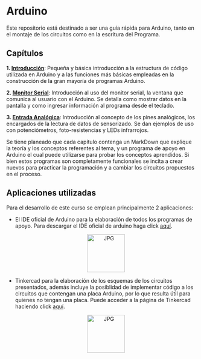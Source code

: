 # Arduino
Este repositorio está destinado a ser una guía rápida para Arduino, tanto en el montaje de los circuitos como en la escritura del Programa.
## Capítulos
**1. [Introducción](Capitulos/Introduccion/Introduccion.md)**: Pequeña y básica introducción a la estructura de código utilizada en Arduino y a las funciones más básicas empleadas en la construcción de la gran mayoría de programas Arduino.

**2. [Monitor Serial](Capitulos/MonitorSerial/MonitorSerial.md)**: Introducción al uso del monitor serial, la ventana que comunica al usuario con el Arduino. Se detalla como mostrar datos en la pantalla y como ingresar información al programa desde el teclado.

**3. [Entrada Analógica](Capitulos/EntradaAnalogica/EntradaAnalogica.md)**: Introducción al concepto de los pines analógicos, los encargados de la lectura de datos de sensorizado. Se dan ejemplos de uso con potenciómetros, foto-resistencias y LEDs infrarrojos.

Se tiene planeado que cada capítulo contenga un MarkDown que explique la teoría y los conceptos referentes al tema, y un programa de apoyo en Arduino el cual puede utilizarse para probar los conceptos aprendidos. Si bien estos programas son completamente funcionales se incita a crear nuevos para practicar la programación y a cambiar los circuitos propuestos en el proceso.

## Aplicaciones utilizadas
Para el desarrollo de este curso se emplean principalmente 2 aplicaciones:
* El IDE oficial de Arduino para la elaboración de todos los programas de apoyo. Para descargar el IDE oficial de arduino haga click [aquí](https://www.arduino.cc/en/software).
<div id="Arduino">
  <ul align="center">
    <img height="100" alt="JPG" src="https://upload.wikimedia.org/wikipedia/commons/thumb/8/87/Arduino_Logo.svg/720px-Arduino_Logo.svg.png">
    </ul>
</div>

* Tinkercad para la elaboración de los esquemas de los circuitos presentados, además incluye la posiblidad de implementar código a los circuitos que contengan una placa Arduino, por lo que resulta útil para quienes no tengan una placa. Puede acceder a la página de Tinkercad haciendo click [aquí](https://www.tinkercad.com/dashboard).
<div id="Arduino">
  <ul align="center">
    <img height="100" alt="JPG" src="https://upload.wikimedia.org/wikipedia/commons/thumb/4/4c/Logo-tinkercad-wordmark.svg/1280px-Logo-tinkercad-wordmark.svg.png">
    </ul>
</div>